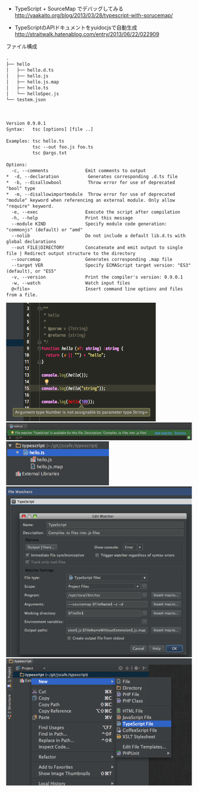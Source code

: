 * TypeScript + SourceMap でデバッグしてみる
http://yaakaito.org/blog/2013/03/28/typescript-with-sorucemap/

* TypeScriptのAPIドキュメントをyuidocjsで自動生成
http://straitwalk.hatenablog.com/entry/2013/06/22/022909


ファイル構成

	.
	├── hello
	│   ├── hello.d.ts
	│   ├── hello.js
	│   ├── hello.js.map
	│   ├── hello.ts
	│   └── helloSpec.js
	└── testem.json



	Version 0.9.0.1
	Syntax:   tsc [options] [file ..]

	Examples: tsc hello.ts
			  tsc --out foo.js foo.ts
			  tsc @args.txt

	Options:
	  -c, --comments              Emit comments to output
	*  -d, --declaration           Generates corresponding .d.ts file
	*  -b, --disallowbool          Throw error for use of deprecated "bool" type
	*  -m, --disallowimportmodule  Throw error for use of deprecated "module" keyword when referencing an external module. Only allow "require" keyword.
	  -e, --exec                  Execute the script after compilation
	  -h, --help                  Print this message
	  --module KIND               Specify module code generation: "commonjs" (default) or "amd"
	  --nolib                     Do not include a default lib.d.ts with global declarations
	  --out FILE|DIRECTORY        Concatenate and emit output to single file | Redirect output structure to the directory
	  --sourcemap                 Generates corresponding .map file
	  --target VER                Specify ECMAScript target version: "ES3" (default), or "ES5"
	  -v, --version               Print the compiler's version: 0.9.0.1
	  -w, --watch                 Watch input files
	  @<file>                     Insert command line options and files from a file.



<img src="./_pic/ws_arguments_type_invalid.png" alt="">

<img src="./_pic/ws_file_watch.png" alt="">

<img src="./_pic/ws_files_outputs__js_and_maps.png" alt="">

<img src="./_pic/ws_project_setting__file_watchers.png" alt="">

<img src="./_pic/ws_support_typescript.png" alt="">
